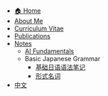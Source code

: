 <!-- - [🏠 Home](/)
- [About Me](about.md)
- [Curriculum Vitae](cv.md)
- [Publications](publications.md)
- [Notes](notes.md)
- [中文](/zh-cn/) -->

- [🏠 Home](/)
- [About Me](about.md)
- [Curriculum Vitae](cv.md)
- [Publications](publications.md)
- [Notes](notes.md)
  - [AI Fundamentals](notes/ai_fundamentals.md)
  - Basic Japanese Grammar
    - [基础日语语法笔记](notes/basic_japanese_grammar/基础日语语法笔记.md)
    - [形式名词](notes/basic_japanese_grammar/形式名词.pdf)
- [中文](/zh-cn/)

